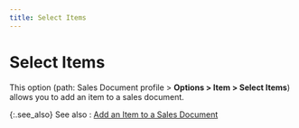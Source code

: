 ```yaml
---
title: Select Items
---
```


# Select Items 


This option (path: Sales Document profile > **Options 
 &gt; Item &gt; Select Items**) allows you to add an item to a sales  document.


{:.see_also}
See also
: [Add  an Item to a Sales Document]({{site.sp_baseurl}}/sales-docs/docs-profile/contents/item-info/details/add-kits/retrieving_items_item_details_grid_sales_document_content.html)

